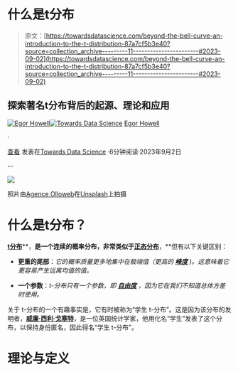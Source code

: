 # 什么是t分布

> 原文：[https://towardsdatascience.com/beyond-the-bell-curve-an-introduction-to-the-t-distribution-87a7cf5b3e40?source=collection_archive---------11-----------------------#2023-09-02](https://towardsdatascience.com/beyond-the-bell-curve-an-introduction-to-the-t-distribution-87a7cf5b3e40?source=collection_archive---------11-----------------------#2023-09-02)

## 探索著名t分布背后的起源、理论和应用

[](https://medium.com/@egorhowell?source=post_page-----87a7cf5b3e40--------------------------------)[![Egor Howell](../Images/1f796e828f1625440467d01dcc3e40cd.png)](https://medium.com/@egorhowell?source=post_page-----87a7cf5b3e40--------------------------------)[](https://towardsdatascience.com/?source=post_page-----87a7cf5b3e40--------------------------------)[![Towards Data Science](../Images/a6ff2676ffcc0c7aad8aaf1d79379785.png)](https://towardsdatascience.com/?source=post_page-----87a7cf5b3e40--------------------------------) [Egor Howell](https://medium.com/@egorhowell?source=post_page-----87a7cf5b3e40--------------------------------)

·

[查看](https://medium.com/m/signin?actionUrl=https%3A%2F%2Fmedium.com%2F_%2Fsubscribe%2Fuser%2F1cac491223b2&operation=register&redirect=https%3A%2F%2Ftowardsdatascience.com%2Fbeyond-the-bell-curve-an-introduction-to-the-t-distribution-87a7cf5b3e40&user=Egor+Howell&userId=1cac491223b2&source=post_page-1cac491223b2----87a7cf5b3e40---------------------post_header-----------) 发表在[Towards Data Science](https://towardsdatascience.com/?source=post_page-----87a7cf5b3e40--------------------------------) ·6分钟阅读·2023年9月2日[](https://medium.com/m/signin?actionUrl=https%3A%2F%2Fmedium.com%2F_%2Fvote%2Ftowards-data-science%2F87a7cf5b3e40&operation=register&redirect=https%3A%2F%2Ftowardsdatascience.com%2Fbeyond-the-bell-curve-an-introduction-to-the-t-distribution-87a7cf5b3e40&user=Egor+Howell&userId=1cac491223b2&source=-----87a7cf5b3e40---------------------clap_footer-----------)

--

[](https://medium.com/m/signin?actionUrl=https%3A%2F%2Fmedium.com%2F_%2Fbookmark%2Fp%2F87a7cf5b3e40&operation=register&redirect=https%3A%2F%2Ftowardsdatascience.com%2Fbeyond-the-bell-curve-an-introduction-to-the-t-distribution-87a7cf5b3e40&source=-----87a7cf5b3e40---------------------bookmark_footer-----------)![](../Images/e67164bc68ae94d764080514d881d30b.png)

照片由[Agence Olloweb](https://unsplash.com/@olloweb?utm_source=medium&utm_medium=referral)在[Unsplash](https://unsplash.com/?utm_source=medium&utm_medium=referral)上拍摄

# 什么是**t分布**？

[**t分布**](https://en.wikipedia.org/wiki/Student%27s_t-distribution)**，**是一个连续的概率分布，非常类似于[**正态分布**](https://en.wikipedia.org/wiki/Normal_distribution)**，**但有以下关键区别：

+   **更重的尾部**：*它的概率质量更多地集中在极端值（更高的* [***峰度***](https://www.scribbr.com/statistics/kurtosis/#:~:text=Kurtosis%20is%20a%20measure%20of,(thin%20tails)%20are%20platykurtic.) *)。这意味着它更容易产生远离均值的值。*

+   **一个参数**：*t-分布只有一个参数，即* [***自由度***](https://en.wikipedia.org/wiki/Degrees_of_freedom_(statistics)) *，因为它在我们不知道总体方差时使用。*

关于 t-分布的一个有趣事实是，它有时被称为“学生 t-分布”。这是因为该分布的发明者，[**威廉·西利·戈塞特**](https://en.wikipedia.org/wiki/William_Sealy_Gosset)，是一位英国统计学家，他用化名“学生”发表了这个分布，以保持身份匿名，因此得名“学生 t-分布”。

# 理论与定义
